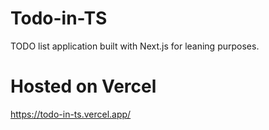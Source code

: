 # Todo-in-TS
TODO list application built with Next.js for leaning purposes.

# Hosted on Vercel
https://todo-in-ts.vercel.app/
